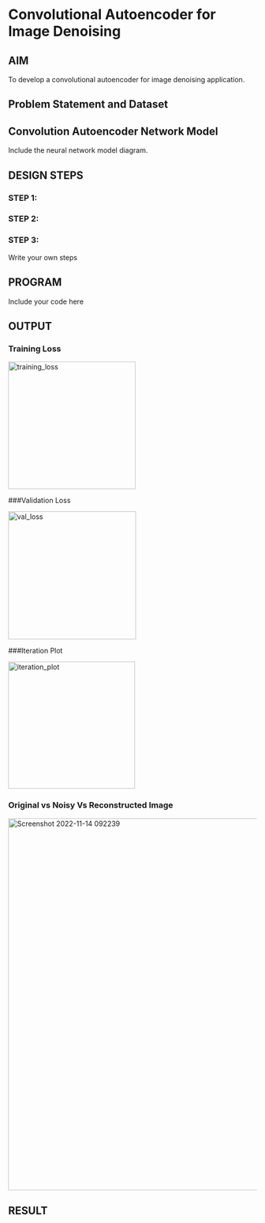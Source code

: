 # Convolutional Autoencoder for Image Denoising

## AIM

To develop a convolutional autoencoder for image denoising application.

## Problem Statement and Dataset

## Convolution Autoencoder Network Model

Include the neural network model diagram.

## DESIGN STEPS

### STEP 1:

### STEP 2:

### STEP 3:

Write your own steps

## PROGRAM

Include your code here

## OUTPUT

### Training Loss

<img width="258" alt="training_loss" src="https://user-images.githubusercontent.com/75235759/201572448-176cbb47-c6f3-495c-ad2b-6a278316861c.png">


###Validation Loss 

<img width="259" alt="val_loss" src="https://user-images.githubusercontent.com/75235759/201572458-199309e7-a665-425f-868a-0b799f28ff20.png">


###Iteration Plot

<img width="257" alt="iteration_plot" src="https://user-images.githubusercontent.com/75235759/201572471-3b8aa83d-8479-49f7-bc59-9c7831ea6448.png">



### Original vs Noisy Vs Reconstructed Image

<img width="752" alt="Screenshot 2022-11-14 092239" src="https://user-images.githubusercontent.com/75235759/201572498-d93166cc-3277-440c-9252-f274a26bade8.png">




## RESULT
